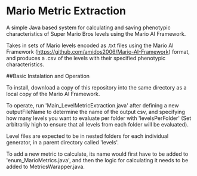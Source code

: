 # Mario Metric Extraction

A simple Java based system for calculating and saving phenotypic characteristics of Super Mario Bros levels using the Mario AI Framework.

Takes in sets of Mario levels encoded as .txt files using the Mario AI Framework (https://github.com/amidos2006/Mario-AI-Framework) format, and produces a .csv of the levels with their specified phenotypic characteristics.

##Basic Instalation and Operation

To install, download a copy of this repository into the same directory as a local copy of the Mario AI Framework.

To operate, run 'Main_LevelMetricExtraction.java' after defining a new outputFileName to determine the name of the output csv, and specifying how many levels you want to evaluate per folder with 'levelsPerFolder' (Set arbitrarily high to ensure that all levels from each folder will be evaluated).

Level files are expected to be in nested folders for each individual generator, in a parent directory called 'levels'. 

To add a new metric to calculate, its name would first have to be added to 'enum_MarioMetrics.java', and then the logic for calculating it needs to be added to MetricsWarapper.java.


